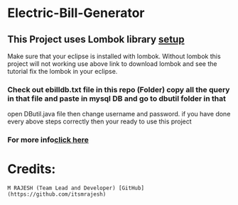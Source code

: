 # Electric-Bill-Generator

## This Project uses Lombok library [setup](https://www.baeldung.com/lombok-ide)

Make sure that your eclipse is installed with lombok.
Without lombok this project will not working use above link to download lombok and see the tutorial fix the lombok in your eclipse.

### Check out ebilldb.txt file in this repo (Folder) copy all the query in that file and paste in mysql DB and go to dbutil folder in that
open DButil.java file then change username and password. 
if you have done every above steps correctly then your ready to use this project

### For more info[click here](https://www.youtube.com/watch?v=y_YxwyYRJek)

# Credits:
	M RAJESH (Team Lead and Developer) [GitHub](https://github.com/itsmrajesh)
